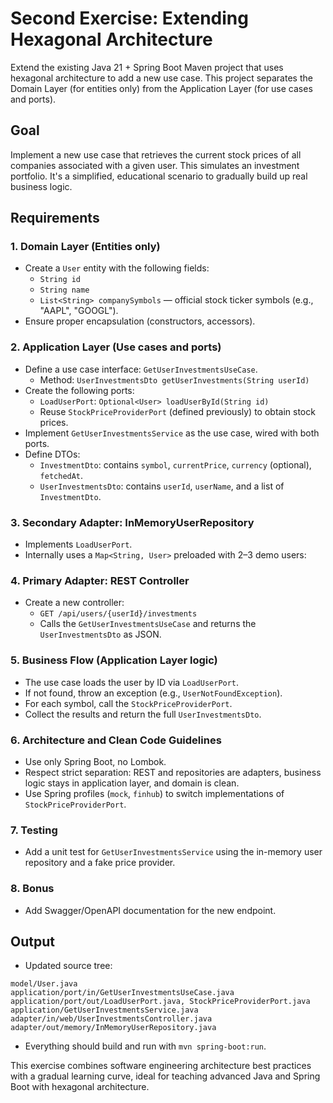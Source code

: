 # Second Exercise: Extending Hexagonal Architecture

Extend the existing Java 21 + Spring Boot Maven project that uses hexagonal architecture to add a new use case.
This project separates the Domain Layer (for entities only) from the Application Layer (for use cases and ports).

## Goal

Implement a new use case that retrieves the current stock prices of all companies associated with a given user. This simulates an investment portfolio. It's a simplified, educational scenario to gradually build up real business logic.

## Requirements

### 1. Domain Layer (Entities only)
- Create a `User` entity with the following fields:
  - `String id`
  - `String name`
  - `List<String> companySymbols` — official stock ticker symbols (e.g., "AAPL", "GOOGL").
- Ensure proper encapsulation (constructors, accessors).

### 2. Application Layer (Use cases and ports)
- Define a use case interface: `GetUserInvestmentsUseCase`.
  - Method: `UserInvestmentsDto getUserInvestments(String userId)`
- Create the following ports:
  - `LoadUserPort`: `Optional<User> loadUserById(String id)`
  - Reuse `StockPriceProviderPort` (defined previously) to obtain stock prices.
- Implement `GetUserInvestmentsService` as the use case, wired with both ports.
- Define DTOs:
  - `InvestmentDto`: contains `symbol`, `currentPrice`, `currency` (optional), `fetchedAt`.
  - `UserInvestmentsDto`: contains `userId`, `userName`, and a list of `InvestmentDto`.

### 3. Secondary Adapter: InMemoryUserRepository
- Implements `LoadUserPort`.
- Internally uses a `Map<String, User>` preloaded with 2–3 demo users:
 

### 4. Primary Adapter: REST Controller
- Create a new controller:
  - `GET /api/users/{userId}/investments`
  - Calls the `GetUserInvestmentsUseCase` and returns the `UserInvestmentsDto` as JSON.

### 5. Business Flow (Application Layer logic)
- The use case loads the user by ID via `LoadUserPort`.
- If not found, throw an exception (e.g., `UserNotFoundException`).
- For each symbol, call the `StockPriceProviderPort`.
- Collect the results and return the full `UserInvestmentsDto`.

### 6. Architecture and Clean Code Guidelines
- Use only Spring Boot, no Lombok.
- Respect strict separation: REST and repositories are adapters, business logic stays in application layer, and domain is clean.
- Use Spring profiles (`mock`, `finhub`) to switch implementations of `StockPriceProviderPort`.

### 7. Testing
- Add a unit test for `GetUserInvestmentsService` using the in-memory user repository and a fake price provider.

### 8. Bonus
- Add Swagger/OpenAPI documentation for the new endpoint.

## Output

- Updated source tree:
```
model/User.java
application/port/in/GetUserInvestmentsUseCase.java
application/port/out/LoadUserPort.java, StockPriceProviderPort.java
application/GetUserInvestmentsService.java
adapter/in/web/UserInvestmentsController.java
adapter/out/memory/InMemoryUserRepository.java
```
- Everything should build and run with `mvn spring-boot:run`.

This exercise combines software engineering architecture best practices with a gradual learning curve, ideal for teaching advanced Java and Spring Boot with hexagonal architecture.
